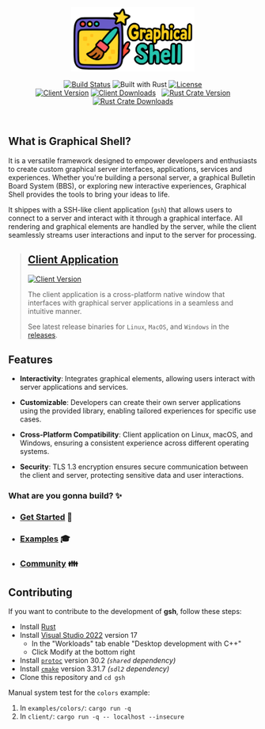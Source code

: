 <div align="center">
  <img src="assets/logo.png" alt="Graphical Shell Logo" height="130">
</div>
<p align="center">
	<a href="https://github.com/WilliamRagstad/gsh/actions"><img src="https://img.shields.io/github/actions/workflow/status/WilliamRagstad/gsh/rust.yml?style=flat-square&color=6b0" alt="Build Status"></a>
    <img src="https://img.shields.io/badge/built_with-Rust-cf6242.svg?style=flat-square" alt="Built with Rust">
    <a href="https://github.com/WilliamRagstad/gsh/blob/main/LICENSE"><img src="https://img.shields.io/badge/license-MIT-00bfff.svg?style=flat-square" alt="License"></a>
	<br>
    <a href="https://github.com/WilliamRagstad/gsh/releases/latest"><img src="https://img.shields.io/github/v/release/WilliamRagstad/gsh?color=df00a0&include_prereleases&label=client&sort=semver&style=flat-square" alt="Client Version"></a>
	<a href="https://github.com/WilliamRagstad/gsh/releases/latest"><img src="https://img.shields.io/github/downloads/WilliamRagstad/gsh/total?color=6b0&label=client dls&sort=semver&style=flat-square" alt="Client Downloads"></a>
	&nbsp;
	<a href="https://crates.io/crates/libgsh"><img src="https://img.shields.io/crates/v/libgsh?color=df00a0&label=libgsh&style=flat-square" alt="Rust Crate Version"></a>
	<a href="https://crates.io/crates/libgsh"><img src="https://img.shields.io/crates/d/libgsh?color=6b0&label=libgsh%20dls&style=flat-square" alt="Rust Crate Downloads"></a>
</p>
<br>

## What is **Graphical Shell**?

It is a versatile framework designed to empower developers and enthusiasts to create custom graphical server interfaces, applications, services and experiences.
Whether you're building a personal server, a graphical Bulletin Board System (BBS), or exploring new interactive experiences, Graphical Shell provides the tools to bring your ideas to life.

It shippes with a SSH-like client application (`gsh`) that allows users to connect to a server and interact with it through a graphical interface.
All rendering and graphical elements are handled by the server, while the client seamlessly streams user interactions and input to the server for processing.

> ## [Client Application](client/README.md)
> <a href="https://github.com/WilliamRagstad/gsh/releases/latest"><img src="https://img.shields.io/github/v/release/WilliamRagstad/gsh?color=%23ff00a0&include_prereleases&label=client&sort=semver&style=flat-square" alt="Client Version"></a>
>
> The client application is a cross-platform native window that interfaces with graphical server applications in a seamless and intuitive manner.
>
> See latest release binaries for `Linux`, `MacOS`, and `Windows` in the [releases](https://github.com/WilliamRagstad/gsh/releases).

## Features

- **Interactivity**: Integrates graphical elements, allowing users interact with server applications and services.

- **Customizable**: Developers can create their own server applications using the provided library, enabling tailored experiences for specific use cases.

- **Cross-Platform Compatibility**: Client application on Linux, macOS, and Windows, ensuring a consistent experience across different operating systems.

- **Security**: TLS 1.3 encryption ensures secure communication between the client and server, protecting sensitive data and user interactions.

### What are you gonna build? ✨

- ### [Get Started](libgsh/README.md) 🔨

- ### [Examples](examples/) 🎓

- ### [Community](COMMUNITY.md) 👪

## Contributing

If you want to contribute to the development of **gsh**, follow these steps:

- Install [Rust](https://www.rust-lang.org/tools/install)
- Install [Visual Studio 2022](https://visualstudio.microsoft.com/downloads/) version 17
  - In the "Workloads" tab enable "Desktop development with C++"
  - Click Modify at the bottom right
- Install [`protoc`](https://github.com/protocolbuffers/protobuf/releases/) version 30.2 *(`shared` dependency)*
- Install [`cmake`](https://cmake.org/download/) version 3.31.7 *(`sdl2` dependency)*
- Clone this repository and `cd gsh`

Manual system test for the `colors` example:

1. In `examples/colors/`: `cargo run -q`
2. In `client/`: `cargo run -q -- localhost --insecure`
